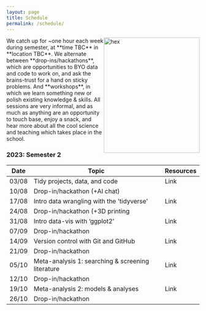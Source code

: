 ```yaml
---
layout: page
title: Schedule
permalink: /schedule/
---
```

<img src="{{ site.baseurl }}/assets/hex.png" title="hex" style="float:right;" width="250" height="300">
We catch up for ~one hour each week during semester, at **time TBC** in **location TBC**. We alternate between **drop-ins/hackathons**, which are opportunities to BYO data and code to work on, and ask the brains-trust for a hand on sticky problems. And **workshops**, in which we learn something new or polish existing knowledge & skills. All sessions are very informal, and as much as anything are an opportunity to touch base, enjoy a snack, and hear more about all the cool science and teaching which takes place in the school.

### 2023: Semester 2

| Date | Topic | Resources |
|------|-------| ------- |
| 03/08 | Tidy projects, data, and code | Link |
| 10/08 | Drop-in/hackathon (+AI chat) |  |
| 17/08 | Intro data wrangling with the 'tidyverse' | Link |
| 24/08 | Drop-in/hackathon (+3D printing|  |
| 31/08 | Intro data-vis with ‘ggplot2’ | Link | 
| 07/09 | Drop-in/hackathon |  |
| 14/09 | Version control with Git and GitHub | Link |
| 21/09 | Drop-in/hackathon |  |
| 05/10 | Meta-analysis 1: searching & screening literature  | Link |
| 12/10 | Drop-in/hackathon |  |
| 19/10 | Meta-analysis 2: models & analyses | Link | 
| 26/10 | Drop-in/hackathon |  |